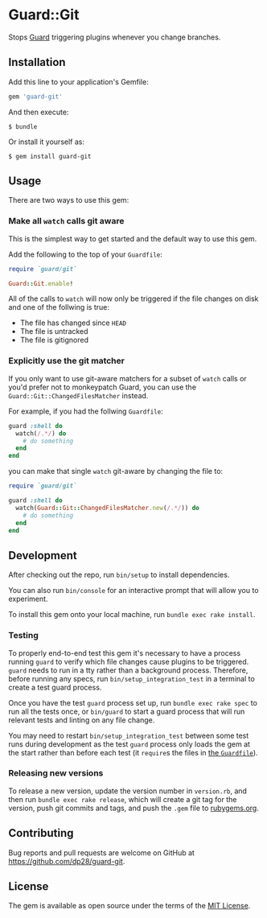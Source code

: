 # Guard::Git

Stops [Guard](https://github.com/guard/guard/) triggering plugins whenever
you change branches.

## Installation

Add this line to your application's Gemfile:

```ruby
gem 'guard-git'
```

And then execute:

    $ bundle

Or install it yourself as:

    $ gem install guard-git

## Usage

There are two ways to use this gem:

### Make all `watch` calls git aware

This is the simplest way to get started and the default way to use this gem.

Add the following to the top of your `Guardfile`:

```ruby
require `guard/git`

Guard::Git.enable!
```

All of the calls to `watch` will now only be triggered if the file changes on
disk and one of the follwing is true:

- The file has changed since `HEAD`
- The file is untracked
- The file is gitignored

### Explicitly use the git matcher

If you only want to use git-aware matchers for a subset of `watch` calls or
you'd prefer not to monkeypatch Guard, you can use the
`Guard::Git::ChangedFilesMatcher` instead.

For example, if you had the follwing `Guardfile`:

```ruby
guard :shell do
  watch(/.*/) do
    # do something
  end
end
```

you can make that single `watch` git-aware by changing the file to:

```ruby
require `guard/git`

guard :shell do
  watch(Guard::Git::ChangedFilesMatcher.new(/.*/)) do
    # do something
  end
end
```

## Development

After checking out the repo, run `bin/setup` to install dependencies.

You can also run `bin/console` for an interactive prompt that will allow you
to experiment.

To install this gem onto your local machine, run `bundle exec rake install`.

### Testing

To properly end-to-end test this gem it's necessary to have a process running
`guard` to verify which file changes cause plugins to be triggered. `guard`
needs to run in a tty rather than a background process. Therefore, before
running any specs, run `bin/setup_integration_test` in a terminal to create a
test guard process.

Once you have the test `guard` process set up, run `bundle exec rake spec`
to run all the tests once, or `bin/guard` to start a guard process that will
run relevant tests and linting on any file change.

You may need to restart `bin/setup_integration_test` between some test runs
during development as the test `guard` process only loads the gem at the start
rather than before each test (it `require`s the files in
[the `Guardfile`](test_project/Guardfile)).

### Releasing new versions

To release a new version, update the version number in `version.rb`, and then
run `bundle exec rake release`, which will create a git tag for the version,
push git commits and tags, and push the `.gem` file to
[rubygems.org](https://rubygems.org).

## Contributing

Bug reports and pull requests are welcome on GitHub at
https://github.com/dp28/guard-git.

## License

The gem is available as open source under the terms of the
[MIT License](https://opensource.org/licenses/MIT).
